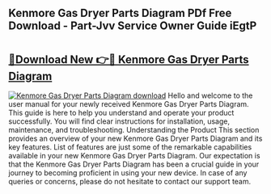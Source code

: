 ## Kenmore Gas Dryer Parts Diagram PDf Free Download - Part-Jvv Service Owner Guide iEgtP

# <h2><a href="http://dfpbts.blite.top/?on=Kenmore+Gas+Dryer+Parts+Diagram">🔗Download New 👉🔴 Kenmore Gas Dryer Parts Diagram</a></h2>

[![Kenmore Gas Dryer Parts Diagram download](https://i.imgur.com/lujVjoI.png)](http://dfpbts.blite.top/?on=Kenmore+Gas+Dryer+Parts+Diagram)
Hello and welcome to the user manual for your newly received Kenmore Gas Dryer Parts Diagram. This guide is here to help you understand and operate your product successfully. You will find clear instructions for installation, usage, maintenance, and troubleshooting. Understanding the Product This section provides an overview of your new Kenmore Gas Dryer Parts Diagram and its key features. List of features are just some of the remarkable capabilities available in your new Kenmore Gas Dryer Parts Diagram. Our expectation is that the Kenmore Gas Dryer Parts Diagram has been a crucial guide in your journey to becoming proficient in using your new device. In case of any queries or concerns, please do not hesitate to contact our support team.
